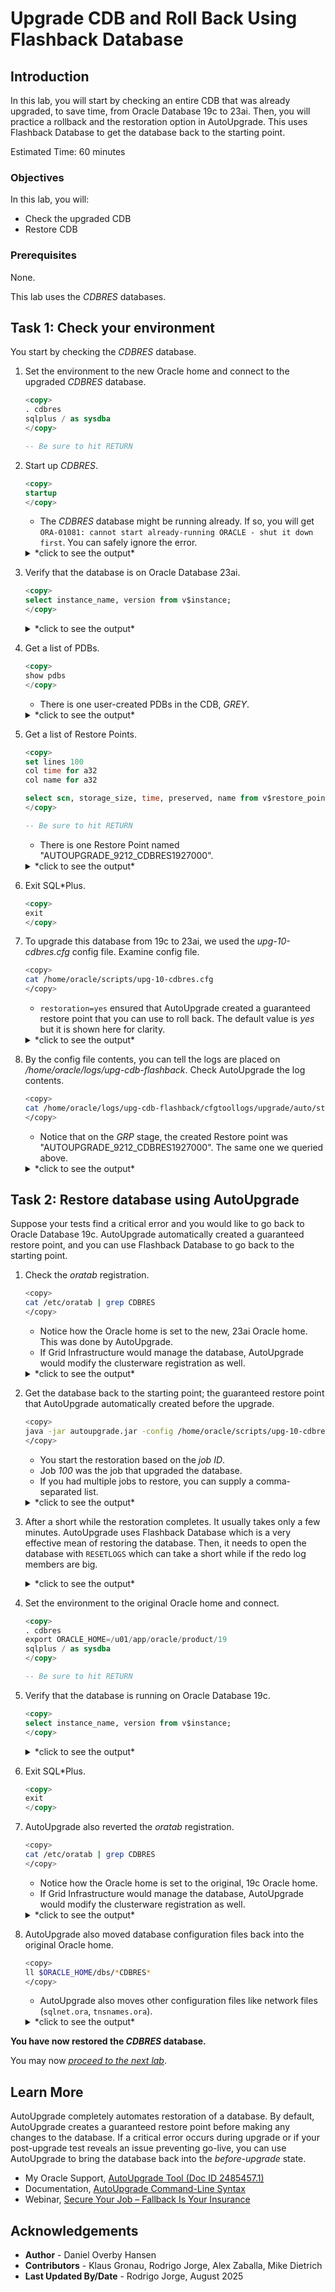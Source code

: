 # Upgrade CDB and Roll Back Using Flashback Database

## Introduction

In this lab, you will start by checking an entire CDB that was already upgraded, to save time, from Oracle Database 19c to 23ai. Then, you will practice a rollback and the restoration option in AutoUpgrade. This uses Flashback Database to get the database back to the starting point.

Estimated Time: 60 minutes

### Objectives

In this lab, you will:

* Check the upgraded CDB
* Restore CDB

### Prerequisites

None.

This lab uses the *CDBRES* databases.

## Task 1: Check your environment

You start by checking the *CDBRES* database.

1. Set the environment to the new Oracle home and connect to the upgraded *CDBRES* database.

    ``` sql
    <copy>
    . cdbres
    sqlplus / as sysdba
    </copy>

    -- Be sure to hit RETURN
    ```

2. Start up *CDBRES*.

    ``` sql
    <copy>
    startup
    </copy>
    ```

    * The *CDBRES* database might be running already. If so, you will get `ORA-01081: cannot start already-running ORACLE - shut it down first`. You can safely ignore the error.

    <details>
    <summary>*click to see the output*</summary>

    ``` text
    SQL> startup
    ORACLE instance started.

    Total System Global Area 4294964616 bytes
    Fixed Size                  9172360 bytes
    Variable Size             855638016 bytes
    Database Buffers         3422552064 bytes
    Redo Buffers                7602176 bytes

    Database mounted.
    Database opened.
    ```

    </details>

3. Verify that the database is on Oracle Database 23ai.

    ``` sql
    <copy>
    select instance_name, version from v$instance;
    </copy>
    ```

    <details>
    <summary>*click to see the output*</summary>

    ``` text
    SQL> select instance_name, version from v$instance;

    INSTANCE_NAME    VERSION
    ---------------- -----------------
    CDBRES           23.0.0.0.0
    ```

    </details>

4. Get a list of PDBs.

    ``` sql
    <copy>
    show pdbs
    </copy>
    ```

    * There is one user-created PDBs in the CDB, *GREY*.

    <details>
    <summary>*click to see the output*</summary>

    ``` text
    CON_ID     CON_NAME           OPEN MODE  RESTRICTED
    ---------- ------------------ ---------- ----------
             2 PDB$SEED           READ ONLY  NO
             4 GREY               READ WRITE NO
     ```

    </details>

5. Get a list of Restore Points.

    ``` sql
    <copy>
    set lines 100
    col time for a32
    col name for a32

    select scn, storage_size, time, preserved, name from v$restore_point;
    </copy>

    -- Be sure to hit RETURN
    ```

    * There is one Restore Point named "AUTOUPGRADE\_9212\_CDBRES1927000".

    <details>
    <summary>*click to see the output*</summary>

    ``` text
    SQL> select scn, storage_size, time, preserved, name from v$restore_point;

          SCN    STORAGE_SIZE TIME                               PRESERVED    NAME
    _________ _______________ __________________________________ ____________ _________________________________
       715819      1677721600 24-JUL-25 03.15.50.000000000 PM    YES          AUTOUPGRADE_9212_CDBRES1927000
     ```

    </details>

6. Exit SQL*Plus.

    ``` sql
    <copy>
    exit
    </copy>
    ```

7. To upgrade this database from 19c to 23ai, we used the *upg-10-cdbres.cfg* config file. Examine config file.

    ``` bash
    <copy>
    cat /home/oracle/scripts/upg-10-cdbres.cfg
    </copy>
    ```

    * `restoration=yes` ensured that AutoUpgrade created a guaranteed restore point that you can use to roll back. The default value is *yes* but it is shown here for clarity.

    <details>
    <summary>*click to see the output*</summary>

    ``` text
    global.autoupg_log_dir=/home/oracle/logs/upg-cdb-flashback
    upg1.source_home=/u01/app/oracle/product/19
    upg1.target_home=/u01/app/oracle/product/23
    upg1.sid=CDBRES
    upg1.restoration=yes
    upg1.timezone_upg=NO
    ```

    </details>

8. By the config file contents, you can tell the logs are placed on */home/oracle/logs/upg-cdb-flashback*. Check AutoUpgrade the log contents.

    ``` bash
    <copy>
    cat /home/oracle/logs/upg-cdb-flashback/cfgtoollogs/upgrade/auto/status/status.log
    </copy>
    ```

    * Notice that on the *GRP* stage, the created Restore point was "AUTOUPGRADE\_9212\_CDBRES1927000". The same one we queried above.

    <details>
    <summary>*click to see the output*</summary>

    ``` text
    ==========================================
              Autoupgrade Summary Report
    ==========================================
    [Date]           Thu Jul 24 16:26:24 GMT 2025
    [Number of Jobs] 1
    ==========================================
    [Job ID] 100
    ==========================================
    [DB Name]                cdbres
    [Version Before Upgrade] 19.27.0.0.0
    [Version After Upgrade]  23.9.0.25.07
    ------------------------------------------
    [Stage Name]    GRP
    [Status]        SUCCESS
    [Start Time]    2025-07-24 15:15:50
    [Duration]      0:00:02
    [Detail]        Please drop the following GRPs after Autoupgrade completes:
                     AUTOUPGRADE_9212_CDBRES1927000
    ------------------------------------------
    [Stage Name]    PREUPGRADE
    [Status]        SUCCESS
    [Start Time]    2025-07-24 15:15:52
    [Duration]      0:00:00
    [Log Directory] /home/oracle/logs/upg-cdb-flashback/CDBRES/100/preupgrade
    ------------------------------------------
    [Stage Name]    PRECHECKS
    [Status]        SUCCESS
    [Start Time]    2025-07-24 15:15:52
    [Duration]      0:00:32
    [Log Directory] /home/oracle/logs/upg-cdb-flashback/CDBRES/100/prechecks
    [Detail]        /home/oracle/logs/upg-cdb-flashback/CDBRES/100/prechecks/cdbres_preupgrade.log
                    Check passed and no manual intervention needed
    ------------------------------------------
    [Stage Name]    PREFIXUPS
    [Status]        SUCCESS
    [Start Time]    2025-07-24 15:16:24
    [Duration]      0:02:48
    [Log Directory] /home/oracle/logs/upg-cdb-flashback/CDBRES/100/prefixups
    [Detail]        /home/oracle/logs/upg-cdb-flashback/CDBRES/100/prefixups/prefixups.html
    ------------------------------------------
    [Stage Name]    DRAIN
    [Status]        SUCCESS
    [Start Time]    2025-07-24 15:19:13
    [Duration]      0:00:43
    [Log Directory] /home/oracle/logs/upg-cdb-flashback/CDBRES/100/drain
    ------------------------------------------
    [Stage Name]    DBUPGRADE
    [Status]        SUCCESS
    [Start Time]    2025-07-24 15:19:57
    [Duration]      0:48:01
    [Log Directory] /home/oracle/logs/upg-cdb-flashback/CDBRES/100/dbupgrade
    ------------------------------------------
    [Stage Name]    POSTCHECKS
    [Status]        SUCCESS
    [Start Time]    2025-07-24 16:08:12
    [Duration]      0:00:04
    [Log Directory] /home/oracle/logs/upg-cdb-flashback/CDBRES/100/postchecks
    [Detail]        /home/oracle/logs/upg-cdb-flashback/CDBRES/100/postchecks/cdbres_postupgrade.log
                    Check passed and no manual intervention needed
    ------------------------------------------
    [Stage Name]    POSTFIXUPS
    [Status]        SUCCESS
    [Start Time]    2025-07-24 16:08:18
    [Duration]      0:17:33
    [Log Directory] /home/oracle/logs/upg-cdb-flashback/CDBRES/100/postfixups
    [Detail]        /home/oracle/logs/upg-cdb-flashback/CDBRES/100/postfixups/postfixups.html
    ------------------------------------------
    [Stage Name]    POSTUPGRADE
    [Status]        SUCCESS
    [Start Time]    2025-07-24 16:25:51
    [Duration]      0:00:31
    [Log Directory] /home/oracle/logs/upg-cdb-flashback/CDBRES/100/postupgrade
    ------------------------------------------
    [Stage Name]    SYSUPDATES
    [Status]        SUCCESS
    [Start Time]    2025-07-24 16:26:23
    [Duration]      0:00:01
    [Log Directory] /home/oracle/logs/upg-cdb-flashback/CDBRES/100/sysupdates
    ------------------------------------------
    Summary:/home/oracle/logs/upg-cdb-flashback/CDBRES/100/dbupgrade/upg_summary.log
    ```

    </details>

## Task 2: Restore database using AutoUpgrade

Suppose your tests find a critical error and you would like to go back to Oracle Database 19c. AutoUpgrade automatically created a guaranteed restore point, and you can use Flashback Database to go back to the starting point.

1. Check the *oratab* registration.

    ``` bash
    <copy>
    cat /etc/oratab | grep CDBRES
    </copy>
    ```

    * Notice how the Oracle home is set to the new, 23ai Oracle home. This was done by AutoUpgrade.
    * If Grid Infrastructure would manage the database, AutoUpgrade would modify the clusterware registration as well.

    <details>
    <summary>*click to see the output*</summary>

    ``` text
    CDBRES:/u01/app/oracle/product/23:N
    ```

    </details>

2. Get the database back to the starting point; the guaranteed restore point that AutoUpgrade automatically created before the upgrade.

    ``` bash
    <copy>
    java -jar autoupgrade.jar -config /home/oracle/scripts/upg-10-cdbres.cfg -restore -jobs 100
    </copy>
    ```

    * You start the restoration based on the *job ID*.
    * Job *100* was the job that upgraded the database.
    * If you had multiple jobs to restore, you can supply a comma-separated list.

    <details>
    <summary>*click to see the output*</summary>

    ``` text
    Previous execution found loading latest data
    Total jobs being restored: 1
    +--------------------------------+
    | Starting AutoUpgrade execution |
    +--------------------------------+
    ```

    </details>

3. After a short while the restoration completes. It usually takes only a few minutes. AutoUpgrade uses Flashback Database which is a very effective mean of restoring the database. Then, it needs to open the database with `RESETLOGS` which can take a short while if the redo log members are big.

    <details>
    <summary>*click to see the output*</summary>

    ``` text
    Job 100 completed
    ------------------- Final Summary --------------------
    Number of databases            [ 1 ]

    Jobs restored                  [1]
    Jobs failed                    [0]
    -------------------- JOBS PENDING --------------------
    Job 100 for CDBRES

    Please check the summary report at:
    /home/oracle/logs/upg-cdb-flashback/cfgtoollogs/upgrade/auto/status/status.html
    /home/oracle/logs/upg-cdb-flashback/cfgtoollogs/upgrade/auto/status/status.log
    Exiting
    ```

    </details>

4. Set the environment to the original Oracle home and connect.

    ``` sql
    <copy>
    . cdbres
    export ORACLE_HOME=/u01/app/oracle/product/19
    sqlplus / as sysdba
    </copy>

    -- Be sure to hit RETURN
    ```

5. Verify that the database is running on Oracle Database 19c.

    ``` sql
    <copy>
    select instance_name, version from v$instance;
    </copy>
    ```

    <details>
    <summary>*click to see the output*</summary>

    ``` text
    SQL> select instance_name, version from v$instance;

    INSTANCE_NAME    VERSION
    ---------------- -----------------
    CDBRES           19.0.0.0.0
    ```

    </details>

6. Exit SQL*Plus.

    ``` sql
    <copy>
    exit
    </copy>
    ```

7. AutoUpgrade also reverted the *oratab* registration.

    ``` bash
    <copy>
    cat /etc/oratab | grep CDBRES
    </copy>
    ```

    * Notice how the Oracle home is set to the original, 19c Oracle home.
    * If Grid Infrastructure would manage the database, AutoUpgrade would modify the clusterware registration as well.

    <details>
    <summary>*click to see the output*</summary>

    ``` text
    CDBRES:/u01/app/oracle/product/19:N
    ```

    </details>

8. AutoUpgrade also moved database configuration files back into the original Oracle home.

    ``` bash
    <copy>
    ll $ORACLE_HOME/dbs/*CDBRES*
    </copy>
    ```

    * AutoUpgrade also moves other configuration files like network files (`sqlnet.ora`, `tnsnames.ora`).

    <details>
    <summary>*click to see the output*</summary>

    ``` text
    -rw-r-----. 1 oracle oinstall       24 May 23 11:52 /u01/app/oracle/product/19/dbs/lkCDBRES
    -rw-r-----. 1 oracle oinstall     2048 May 23 12:20 /u01/app/oracle/product/19/dbs/orapwCDBRES
    -rw-r-----. 1 oracle oinstall 19120128 May 26 05:23 /u01/app/oracle/product/19/dbs/snapcf_CDBRES.f
    -rw-r-----. 1 oracle oinstall     3584 May 26 05:24 /u01/app/oracle/product/19/dbs/spfileCDBRES.ora
    -rw-rw----. 1 oracle oinstall     1544 May 26 05:24 /u01/app/oracle/product/19/dbs/hc_CDBRES.dat
    ```

    </details>

**You have now restored the *CDBRES* database.**

You may now [*proceed to the next lab*](#next).

## Learn More

AutoUpgrade completely automates restoration of a database. By default, AutoUpgrade creates a guaranteed restore point before making any changes to the database. If a critical error occurs during upgrade or if your post-upgrade test reveals an issue preventing go-live, you can use AutoUpgrade to bring the database back into the *before-upgrade* state.

* My Oracle Support, [AutoUpgrade Tool (Doc ID 2485457.1)](https://support.oracle.com/epmos/faces/DocumentDisplay?id=2485457.1)
* Documentation, [AutoUpgrade Command-Line Syntax](hhttps://docs.oracle.com/en/database/oracle/oracle-database/23/upgrd/autoupgrade-command-line-parameters.html#GUID-B969F325-EB44-42B3-AD93-43E47493E271)
* Webinar, [Secure Your Job – Fallback Is Your Insurance](https://www.youtube.com/watch?v=P12UqVRzarw)

## Acknowledgements

* **Author** - Daniel Overby Hansen
* **Contributors** - Klaus Gronau, Rodrigo Jorge, Alex Zaballa, Mike Dietrich
* **Last Updated By/Date** - Rodrigo Jorge, August 2025

